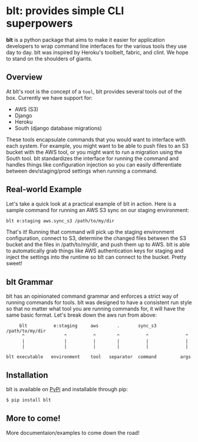 # blt: provides simple CLI superpowers

**blt** is a python package that aims to make it easier for application
developers to wrap command line interfaces for the various tools they use day
to day. blt was inspired by Heroku's toolbelt, fabric, and clint. We hope
to stand on the shoulders of giants.

## Overview

At blt's root is the concept of a ``tool``, blt provides several tools out of
the box. Currently we have support for:

* AWS (S3)
* Django
* Heroku
* South (django database migrations)

These tools encapsulate commands that you would want to interface with each
system. For example, you might want to be able to push files to an S3 bucket
with the AWS tool, or you might want to run a migration using the South tool.
blt standardizes the interface for running the command and handles things like
configuration injection so you can easily differentiate between dev/staging/prod
settings when running a command.

## Real-world Example

Let's take a quick look at a practical example of blt in action. Here is a sample
command for running an AWS S3 sync on our staging environment:

```bash
blt e:staging aws.sync_s3 /path/to/my/dir
```

That's it! Running that command will pick up the staging environment
configuration, connect to S3, determine the changed files between the S3 bucket
and the files in /path/to/my/dir, and push them up to AWS. blt is able to
automatically grab things like AWS authentication keys for staging and inject
the settings into the runtime so blt can connect to the bucket. Pretty sweet!

## blt Grammar

blt has an opinionated command grammar and enforces a strict way of running
commands for tools. blt was designed to have a consistent run style so that no
matter what tool you are running commands for, it will have the same basic
format.  Let's break down the aws run from above:

         blt          e:staging     aws       .       sync_s3    /path/to/my/dir
          ^               ^          ^        ^          ^              ^
          |               |          |        |          |              |
          |               |          |        |          |              |

    blt executable   environment    tool   separator  command         args

## Installation

blt is available on [PyPi](https://pypi.python.org/pypi/blt) and installable through pip:

```bash
$ pip install blt
```

## More to come!

More documentaion/examples to come down the road!



